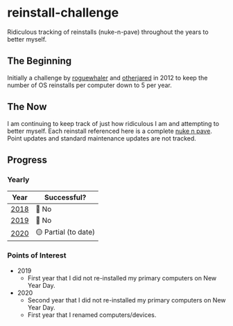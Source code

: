 # reinstall-challenge
Ridiculous tracking of reinstalls (nuke-n-pave) throughout the years to better myself.

## The Beginning
Initially a challenge by [roguewhaler](https://roguewhaler.net/) and [otherjared](https://otherjared.net/) in 2012 to keep the number of OS reinstalls per computer down to 5 per year.

## The Now
I am continuing to keep track of just how ridiculous I am and attempting to better myself. Each reinstall referenced here is a complete [nuke n pave](https://www.urbandictionary.com/define.php?term=nuke%20n%20pave). Point updates and standard maintenance updates are not tracked.

## Progress

### Yearly

| Year                                                                      | Successful?                       |
| ------------------------------------------------------------------------- | --------------------------------- |
| [2018](https://github.com/ktnjared/reinstall-challenge/blob/main/2018.md) | :red_circle: No                   |
| [2019](https://github.com/ktnjared/reinstall-challenge/blob/main/2019.md) | :red_circle: No                   |
| [2020](https://github.com/ktnjared/reinstall-challenge/blob/main/2020.md) | :yellow_circle: Partial (to date) |

### Points of Interest

- 2019
  - First year that I did not re-installed my primary computers on New Year Day.
- 2020
  - Second year that I did not re-installed my primary computers on New Year Day.
  - First year that I renamed computers/devices.